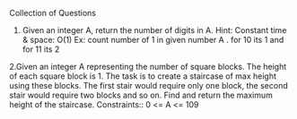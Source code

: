 Collection of Questions
1. Given an integer A, return the number of digits in A. Hint: Constant time & space: O(1)
   Ex: count number of 1 in given number A . for 10 its 1 and for 11 its 2 


2.Given an integer A representing the number of square blocks. The height of each square block is 1. The task is to create a staircase of max height using these blocks.
The first stair would require only one block, the second stair would require two blocks and so on.
Find and return the maximum height of the staircase.
Constraints:: 0 <= A <= 109
 
